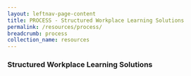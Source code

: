```yaml
---
layout: leftnav-page-content
title: PROCESS - Structured Workplace Learning Solutions 
permalink: /resources/process/
breadcrumb: process
collection_name: resources
---
```



### Structured Workplace Learning Solutions 

